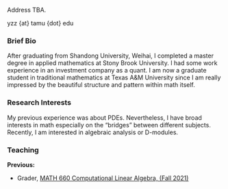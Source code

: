 Address TBA.

yzz {at} tamu {dot} edu

### Brief Bio

After graduating from Shandong University, Weihai, I completed a master degree in applied mathematics at Stony Brook University. I had some work experience in an investment company as a quant. I am now a graduate student in traditional mathematics at Texas A&M University since I am really impressed by the beautiful structure and pattern within math itself.

### Research Interests

My previous experience was about PDEs. Nevertheless, I have broad interests in math especially on the “bridges” between different subjects. Recently, I am interested in algebraic analysis or D-modules.

### Teaching 

**Previous:** 

- Grader, [MATH 660 Computational Linear Algebra, (Fall 2021)](https://www.math.tamu.edu/~gpetrova/Syllabus660.html)

